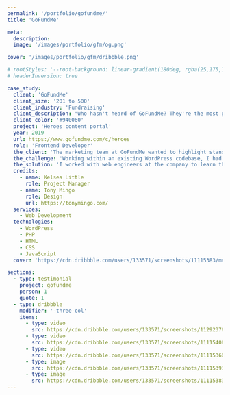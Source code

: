 ```yaml
---
permalink: '/portfolio/gofundme/'
title: 'GoFundMe'

meta: 
  description: 
  image: '/images/portfolio/gfm/og.png'

cover: '/images/portfolio/gfm/dribbble.png'

# rootStyles: '--root-background: linear-gradient(180deg, rgba(25,175,110,1) 0%, rgba(150,215,180,0.5575980392156863) 30vh, rgba(239,239,239,1) 60vh, rgba(199,196,215,1) 85%);'
# headerInversion: true

case_study:
  client: 'GoFundMe'
  client_size: '201 to 500'
  client_industry: 'Fundraising'
  client_description: "Who hasn't heard of GoFundMe? They're the most popular personal fundraising website in the world and have helped facilitate $9 billion in fundraising for personal causes."
  client_color: '#940060'
  project: 'Heroes content portal'
  year: 2019
  url: https://www.gofundme.com/c/heroes
  role: 'Frontend Developer'
  the_client: 'The marketing team at GoFundMe wanted to highlight standout projects from "heroes" on the platform.'
  the_challenge: 'Working within an existing WordPress codebase, I had to extend post taxonomies to support the editorial format for heroes content while building a new user interface.'
  the_solution: 'I worked with web engineers at the company to learn the ins and outs of the codebase while designing a solution. I leveraged existing technologies and paradigms to build a seamless extension to the existing content editing workflow.'
  credits: 
    - name: Kelsea Little
      role: Project Manager
    - name: Tony Mingo
      role: Design
      url: https://tonymingo.com/
  services: 
    - Web Development
  technologies:
    - WordPress
    - PHP
    - HTML
    - CSS
    - JavaScript
  cover: 'https://cdn.dribbble.com/users/133571/screenshots/11115383/media/5e005b82099d17a6c7edf1ae22aa3418.png'

sections: 
  - type: testimonial
    project: gofundme
    person: 1
    quote: 1
  - type: dribbble
    modifier: '-three-col'
    items: 
      - type: video
        src: https://cdn.dribbble.com/users/133571/screenshots/11292376/media/331109413b0560fa3ed2c40f6c83be5f.mp4
      - type: video
        src: https://cdn.dribbble.com/users/133571/screenshots/11115406/media/3c4d4eab4d97a0f1fc62dd780d8cf37a.mp4
      - type: video
        src: https://cdn.dribbble.com/users/133571/screenshots/11115360/media/5c18910360eb6df31476335f6a7f54d3.mp4
      - type: image
        src: https://cdn.dribbble.com/users/133571/screenshots/11115393/media/07eed17452f1dfcd19730c56fed69342.png?compress=1&resize=1200x900&vertical=top
      - type: image
        src: https://cdn.dribbble.com/users/133571/screenshots/11115383/media/5e005b82099d17a6c7edf1ae22aa3418.png
---
```

